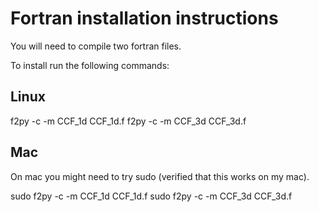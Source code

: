 # Fortran installation instructions

You will need to compile two fortran files.

To install run the following commands:

## Linux

f2py -c -m CCF_1d CCF_1d.f
f2py -c -m CCF_3d CCF_3d.f


## Mac
On mac you might need to try sudo (verified that this works on my mac).

sudo f2py -c -m CCF_1d CCF_1d.f
sudo f2py -c -m CCF_3d CCF_3d.f
